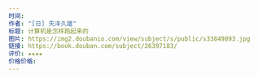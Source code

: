 ```yaml
---
时间: 
作者: "[日] 矢泽久雄"
标题: 计算机是怎样跑起来的
图片: https://img2.doubanio.com/view/subject/s/public/s33849893.jpg
链接: https://book.douban.com/subject/26397183/
评价: ★★★★
价格价格:
---
```

